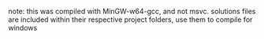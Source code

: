 note: this was compiled with MinGW-w64-gcc, and not msvc.
solutions files are included within their respective project folders, use them to compile for windows